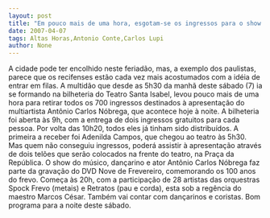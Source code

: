 ```yaml
---
layout: post
title: "Em pouco mais de uma hora, esgotam-se os ingressos para o show de Antônio Carlos Nóbrega"
date: 2007-04-07
tags: Altas Horas,Antonio Conte,Carlos Lupi
author: None
---
```

A cidade pode ter encolhido neste feriadão, mas, a exemplo dos paulistas, parece que os recifenses estão cada vez mais acostumados com a idéia de entrar em filas.
A multidão que desde as 5h30 da manhã deste sábado (7) ia se formando na bilheteria do Teatro Santa Isabel, levou pouco mais de uma hora para retirar todos os 700 ingressos destinados à apresentação do multiartista Antônio Carlos Nóbrega, que acontece hoje à noite.
A bilheteria foi aberta às 9h, com a entrega de dois ingressos gratuitos para cada pessoa. Por volta das 10h20, todos eles já tinham sido distribuídos.
A primeira a receber foi Adenilda Campos, que chegou ao teatro às 5h30. Mas quem não conseguiu ingressos, poderá assistir à apresentação através de dois telões que serão colocados na frente do teatro, na Praça da República.
O show do músico, dançarino e ator Antônio Carlos Nóbrega faz parte da gravação do DVD Nove de Frevereiro, comemorando os 100 anos do frevo. 
Começa às 20h, com a participação de 28 artistas das orquestras Spock Frevo (metais) e Retratos (pau e corda), esta sob a regência do maestro Marcos César. Também vai contar com dançarinos e coristas.
Bom programa para a noite deste sábado. 